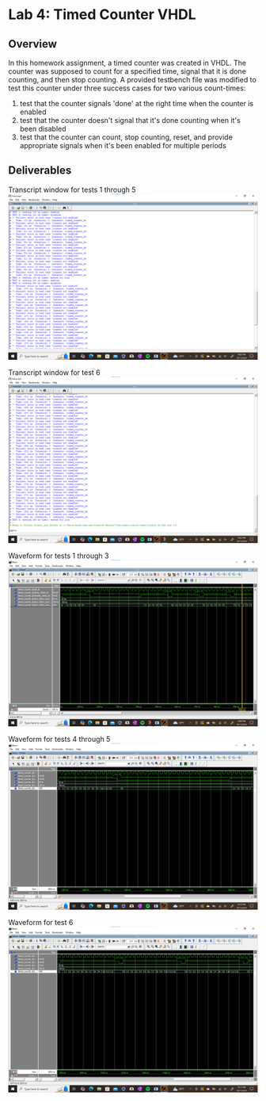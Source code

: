 # Lab 4: Timed Counter VHDL

## Overview
In this homework assignment, a timed counter was created in VHDL. The counter was supposed to count for a specified time, signal that it is done counting, and then stop counting. A provided testbench file was modified to test this counter under three success cases for two various count-times:

1. test that the counter signals 'done' at the right time when the counter is enabled
2. test that the counter doesn't signal that it's done counting when it's been disabled
3. test that the counter can count, stop counting, reset, and provide appropriate signals when it's been enabled for multiple periods

## Deliverables

Transcript window for tests 1 through 5
![image](assets/hw4_transcript_test1_test5.png)

Transcript window for test 6
![image](assets/hw4_transcript_test6.png)

Waveform for tests 1 through 3
![image](assets/hw4_waveform_test1_test3.png)

Waveform for tests 4 through 5
![image](assets/hw4_waveform_test4_test5.png)

Waveform for test 6
![image](assets/hw4_waveform_test6.png)
